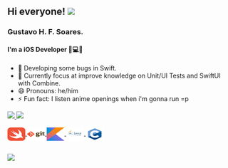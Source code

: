 ## Hi everyone! <img src="https://media.giphy.com/media/hvRJCLFzcasrR4ia7z/giphy.gif" width="29px">


### Gustavo H. F. Soares.
#### I'm a iOS Developer 🥸💻📲

- 🔭 Developing some bugs in Swift.
- 🌱 Currently focus at improve knowledge on Unit/UI Tests and SwiftUI with Combine.
- 😄 Pronouns: he/him
- ⚡ Fun fact: I listen anime openings when i'm gonna run =p 

 <div>
  <a href="https://github.com/arctouch-gustavosoares">
  <img height="180em" src="https://github-readme-stats.vercel.app/api?username=arctouch-gustavosoares&show_icons=true&theme=dracula&include_all_commits=true&count_private=true"/>
  <img height="180em" src="https://github-readme-stats.vercel.app/api/top-langs/?username=arctouch-gustavosoares&layout=compact&langs_count=7&theme=dracula"/>
</div>
<div style="display: inline_block"><br>
 <code><img align="center" height="30" width="40" src="https://raw.githubusercontent.com/github/explore/80688e429a7d4ef2fca1e82350fe8e3517d3494d/topics/swift/swift.png"></code>
  <code><img align="center" height="30" width="40" src="https://raw.githubusercontent.com/github/explore/80688e429a7d4ef2fca1e82350fe8e3517d3494d/topics/git/git.png"></code>
  <code><img align="center" height="30" width="40" src="https://raw.githubusercontent.com/github/explore/80688e429a7d4ef2fca1e82350fe8e3517d3494d/topics/kotlin/kotlin.png"></code>
  <code><img align="center" height="30" width="40" src="https://raw.githubusercontent.com/github/explore/80688e429a7d4ef2fca1e82350fe8e3517d3494d/topics/java/java.png"></code>
    <code><img align="center" height="30" width="40" src="https://raw.githubusercontent.com/github/explore/80688e429a7d4ef2fca1e82350fe8e3517d3494d/topics/c/c.png"></code>
</div>

  ##
  <div> 
  <a href="https://www.linkedin.com/in/gustavo-henrique-frota-soares-7424b3107/" target="_blank"><img src="https://img.shields.io/badge/-LinkedIn-%230077B5?style=for-the-badge&logo=linkedin&logoColor=white" target="_blank"></a>   
</div>
